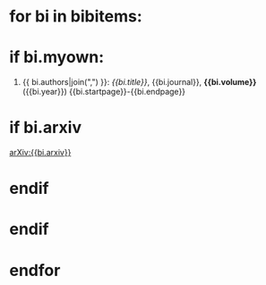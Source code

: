 ﻿
# for bi in bibitems:
# if bi.myown:
 1. {{  bi.authors|join(",") }}: *{{bi.title}}*, {{bi.journal}}, **{{bi.volume}}** ({{bi.year}}) {{bi.startpage}}-{{bi.endpage}} 
# if bi.arxiv 
 [arXiv:{{bi.arxiv}}]({{bi.arxivurl}})
# endif
# endif
# endfor


